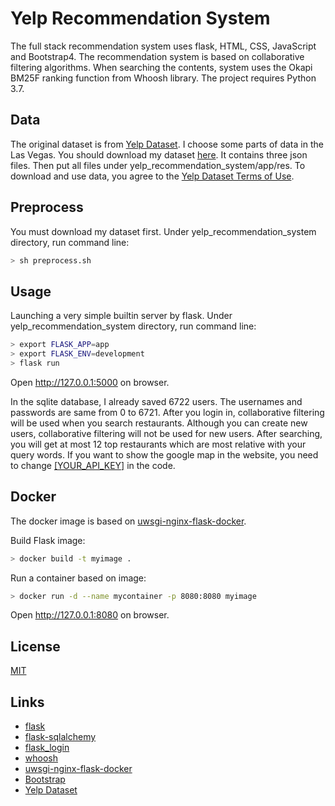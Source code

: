# Yelp Recommendation System

The full stack recommendation system uses flask, HTML, CSS, JavaScript and Bootstrap4. 
The recommendation system is based on collaborative filtering algorithms. 
When searching the contents, system uses the Okapi BM25F ranking function from Whoosh library.
The project requires Python 3.7.

 
## Data
The original dataset is from [Yelp Dataset](https://www.kaggle.com/yelp-dataset/yelp-dataset). I choose some parts of data in the Las Vegas.
You should download my dataset [here](https://drive.google.com/drive/folders/1fK7sBOSdXSAXyWRCpCpLfP12G56Qg0-z?usp=sharing). It contains three json files. 
Then put all files under yelp_recommendation_system/app/res. 
To download and use data, you agree to the [Yelp Dataset Terms of Use](./yelp-dataset-agreement.pdf).



## Preprocess
You must download my dataset first. Under yelp_recommendation_system directory, run command line:
```bash
> sh preprocess.sh
```

## Usage
Launching a very simple builtin server by flask. Under yelp_recommendation_system directory, run command line:
```bash
> export FLASK_APP=app    
> export FLASK_ENV=development
> flask run
```
Open http://127.0.0.1:5000 on browser.


In the sqlite database, I already saved 6722 users. The usernames and passwords are same from 0 to 6721. 
After you login in, collaborative filtering will be used when you search restaurants. 
Although you can create new users, collaborative filtering will not be used for new users. 
After searching, you will get at most 12 top restaurants which are most relative with your query words.
 If you want to show the google map in the website, you need to change [[YOUR_API_KEY]](./app/templates/index.html#L73) in the code.
 
## Docker
The docker image is based on [uwsgi-nginx-flask-docker](https://github.com/tiangolo/uwsgi-nginx-flask-docker).

Build Flask image:
```bash
> docker build -t myimage .
```
Run a container based on image:
```bash
> docker run -d --name mycontainer -p 8080:8080 myimage
```
Open http://127.0.0.1:8080 on browser.

## License
[MIT](./LICENSE)

## Links
* [flask](https://github.com/pallets/flask)
* [flask-sqlalchemy](https://github.com/pallets/flask-sqlalchemy)
* [flask_login](https://github.com/maxcountryman/flask-login)
* [whoosh](https://whoosh.readthedocs.io/en/latest/)
* [uwsgi-nginx-flask-docker](https://github.com/tiangolo/uwsgi-nginx-flask-docker)
* [Bootstrap](https://getbootstrap.com/docs/4.3/getting-started/introduction/)
* [Yelp Dataset](https://www.kaggle.com/yelp-dataset/yelp-dataset)
